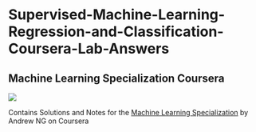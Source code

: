 # Supervised-Machine-Learning-Regression-and-Classification-Coursera-Lab-Answers
## Machine Learning Specialization Coursera


![](/images/course.png)

Contains Solutions and Notes for the [Machine Learning Specialization](https://www.coursera.org/specializations/machine-learning-introduction/?utm_medium=coursera&utm_source=home-page&utm_campaign=mlslaunch2022IN) by Andrew NG on Coursera 
